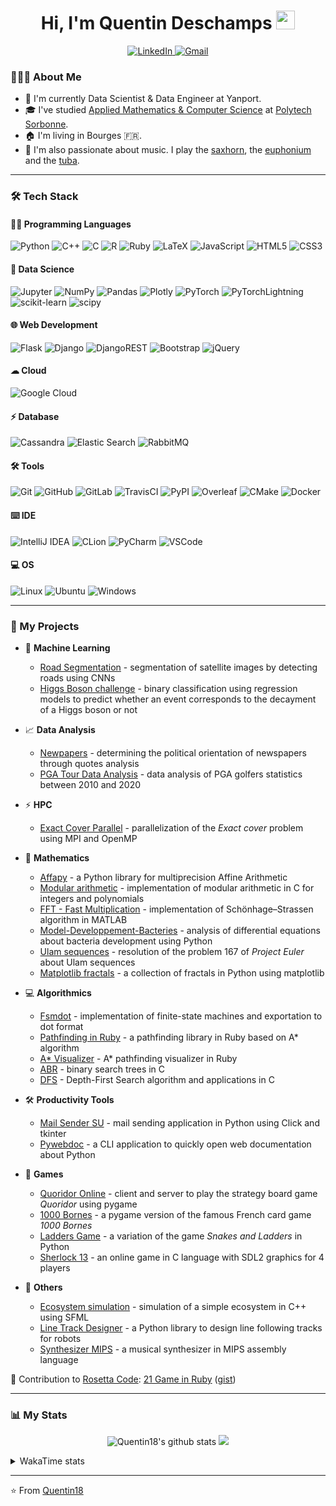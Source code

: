 <h1 align="center">Hi, I'm Quentin Deschamps <img src = "https://raw.githubusercontent.com/MartinHeinz/MartinHeinz/master/wave.gif" width = 30></h1>

<p align="center">
    <a target="_blank" href="https://www.linkedin.com/in/quentin-deschamps18/">
        <img alt="LinkedIn" src="https://img.shields.io/badge/LinkedIn-0077B5?style=for-the-badge&logo=linkedin&logoColor=white"/>
    </a>
    <a target="_blank" href="mailto:quentindeschamps18@gmail.com">
        <img alt="Gmail" src="https://img.shields.io/badge/Gmail-D14836?style=for-the-badge&logo=gmail&logoColor=white" />
    </a>
</p>

<!-- Badges: https://github.com/alexandresanlim/Badges4-README.md-Profile -->

### 👨🏻‍💻 About Me

- 💼 I'm currently Data Scientist & Data Engineer at Yanport.
- 🎓 I've studied [Applied Mathematics & Computer Science](https://www.polytech.sorbonne-universite.fr/formations/mathematiques-appliques-et-informatique) at [Polytech Sorbonne](https://www.polytech.sorbonne-universite.fr).
- 🏠 I'm living in Bourges 🇫🇷.
- 🎵 I'm also passionate about music. I play the [saxhorn](https://en.wikipedia.org/wiki/Saxhorn), the [euphonium](https://en.wikipedia.org/wiki/Euphonium) and the [tuba](https://en.wikipedia.org/wiki/Tuba).

---

### 🛠 Tech Stack

#### 👩‍💻 Programming Languages

<p>
    <img alt="Python" src="https://img.shields.io/badge/Python-FFD43B?style=for-the-badge&logo=python&logoColor=blue"/>
    <img alt="C++" src="https://img.shields.io/badge/C%2B%2B-00599C?style=for-the-badge&logo=c%2B%2B&logoColor=white"/>
    <img alt="C" src="https://img.shields.io/badge/C-00599C?style=for-the-badge&logo=c&logoColor=white"/>
    <img alt="R" src="https://img.shields.io/badge/R-276DC3?style=for-the-badge&logo=r&logoColor=white"/>
    <img alt="Ruby" src="https://img.shields.io/badge/Ruby-CC342D?style=for-the-badge&logo=ruby&logoColor=white"/>
    <img alt="LaTeX" src="https://img.shields.io/badge/LaTeX-47A141?style=for-the-badge&logo=LaTeX&logoColor=white"/>
    <img alt="JavaScript" src="https://img.shields.io/badge/JavaScript-323330?style=for-the-badge&logo=javascript&logoColor=F7DF1E"/>
    <img alt="HTML5" src="https://img.shields.io/badge/HTML5-E34F26?style=for-the-badge&logo=html5&logoColor=white"/>
    <img alt="CSS3" src="https://img.shields.io/badge/CSS3-1572B6?style=for-the-badge&logo=css3&logoColor=white"/>
</p>

#### 🤖 Data Science

<p>
    <img alt="Jupyter" src="https://img.shields.io/badge/Jupyter-F37626.svg?&style=for-the-badge&logo=Jupyter&logoColor=white" />
    <img alt="NumPy" src="https://img.shields.io/badge/Numpy-777BB4?style=for-the-badge&logo=numpy&logoColor=white" />
    <img alt="Pandas" src="https://img.shields.io/badge/Pandas-2C2D72?style=for-the-badge&logo=pandas&logoColor=white" />
    <img alt="Plotly" src="https://img.shields.io/badge/Plotly-239120?style=for-the-badge&logo=plotly&logoColor=white" />
    <img alt="PyTorch" src="https://img.shields.io/badge/PyTorch-EE4C2C?style=for-the-badge&logo=PyTorch&logoColor=white" />
    <img alt="PyTorchLightning" src="https://img.shields.io/badge/PyTorchLightning-792EE5?style=for-the-badge&logo=PyTorchLightning&logoColor=white" />
    <img alt="scikit-learn" src="https://img.shields.io/badge/scikit_learn-F7931E?style=for-the-badge&logo=scikit-learn&logoColor=white" />
    <img alt="scipy" src="https://img.shields.io/badge/SciPy-654FF0?style=for-the-badge&logo=SciPy&logoColor=white" />
</p>

#### 🌐 Web Development

<p>
    <img alt="Flask" src="https://img.shields.io/badge/Flask-000000?style=for-the-badge&logo=flask&logoColor=white"/>
    <img alt="Django" src="https://img.shields.io/badge/Django-092E20?style=for-the-badge&logo=django&logoColor=green"/>
    <img alt="DjangoREST" src="https://img.shields.io/badge/django%20rest-ff1709?style=for-the-badge&logo=django&logoColor=white"/>
    <img alt="Bootstrap" src="https://img.shields.io/badge/Bootstrap-563D7C?style=for-the-badge&logo=bootstrap&logoColor=white"/>
    <img alt="jQuery" src="https://img.shields.io/badge/jQuery-0769AD?style=for-the-badge&logo=jquery&logoColor=white"/>
</p>

#### ☁ Cloud

<p>
    <img alt="Google Cloud" src="https://img.shields.io/badge/Google_Cloud-4285F4?style=for-the-badge&logo=google-cloud&logoColor=white" />
</p>

#### ⚡️ Database

<p>
    <img alt="Cassandra" src="https://img.shields.io/badge/Cassandra-1287B1?style=for-the-badge&logo=apache%20cassandra&logoColor=white">
    <img alt="Elastic Search" src="https://img.shields.io/badge/Elastic_Search-005571?style=for-the-badge&logo=elasticsearch&logoColor=white">
    <img alt="RabbitMQ" src="https://img.shields.io/badge/rabbitmq-%23FF6600.svg?&style=for-the-badge&logo=rabbitmq&logoColor=white">
</p>

#### 🛠️ Tools

<p>
    <img alt="Git" src="https://img.shields.io/badge/GIT-E44C30?style=for-the-badge&logo=git&logoColor=white"/>
    <img alt="GitHub" src="https://img.shields.io/badge/GitHub-100000?style=for-the-badge&logo=github&logoColor=white"/>
    <img alt="GitLab" src="https://img.shields.io/badge/GitLab-330F63?style=for-the-badge&logo=gitlab&logoColor=white"/>
    <img alt="TravisCI" src="https://img.shields.io/badge/travis_CI-3EAAAF?style=for-the-badge&logo=travisci&logoColor=white"/>
    <img alt="PyPI" src="https://img.shields.io/badge/pypi-3775A9?style=for-the-badge&logo=pypi&logoColor=white" />
    <img alt="Overleaf" src="https://img.shields.io/badge/Overleaf-47A141?style=for-the-badge&logo=Overleaf&logoColor=white" />
    <img alt="CMake" src="https://img.shields.io/badge/CMake-064F8C?style=for-the-badge&logo=cmake&logoColor=white" />
    <img alt="Docker" src="https://img.shields.io/badge/Docker-2CA5E0?style=for-the-badge&logo=docker&logoColor=white" />
</p>

#### ⌨️ IDE

<p>
    <img alt="IntelliJ IDEA" src="https://img.shields.io/badge/IntelliJ_IDEA-000000.svg?style=for-the-badge&logo=intellij-idea&logoColor=white"/>
    <img alt="CLion" src="https://img.shields.io/badge/CLion-000000?style=for-the-badge&logo=clion&logoColor=white"/>
    <img alt="PyCharm" src="https://img.shields.io/badge/PyCharm-000000.svg?&style=for-the-badge&logo=PyCharm&logoColor=white"/>
    <img alt="VSCode" src="https://img.shields.io/badge/VSCode-0078D4?style=for-the-badge&logo=visual%20studio%20code&logoColor=white"/>
</p>

#### 💻 OS

<p>
    <img alt="Linux" src="https://img.shields.io/badge/Linux-FCC624?style=for-the-badge&logo=linux&logoColor=black" />
    <img alt="Ubuntu" src="https://img.shields.io/badge/Ubuntu-E95420?style=for-the-badge&logo=ubuntu&logoColor=white"/>
    <img alt="Windows" src="https://img.shields.io/badge/Windows-0078D6?style=for-the-badge&logo=windows&logoColor=white"/>
</p>

---

### 🚀 My Projects

- 🤖 **Machine Learning**

    * [Road Segmentation](https://github.com/Quentin18/road-segmentation) - segmentation of satellite images by detecting roads using CNNs
    * [Higgs Boson challenge](https://github.com/Quentin18/higgs-boson-challenge) - binary classification using regression models to predict whether an event corresponds to the decayment of a Higgs boson or not

- 📈 **Data Analysis**

    * [Newpapers](https://quentin18.github.io/newspapers/) - determining the political orientation of newspapers through quotes analysis
    * [PGA Tour Data Analysis](https://quentin18.github.io/pga-tour/) - data analysis of PGA golfers statistics between 2010 and 2020

- ⚡ **HPC**

    * [Exact Cover Parallel](https://github.com/Quentin18/exact-cover-parallel) - parallelization of the *Exact cover* problem using MPI and OpenMP

- 🔢 **Mathematics**

    * [Affapy](https://gitlab.lip6.fr/hilaire/affapy) - a Python library for multiprecision Affine Arithmetic
    * [Modular arithmetic](https://github.com/Quentin18/modular-arithmetic) - implementation of modular arithmetic in C for integers and polynomials
    * [FFT - Fast Multiplication](https://github.com/Quentin18/fft-fast-multiplication) - implementation of Schönhage–Strassen algorithm in MATLAB
    * [Model-Developpement-Bacteries](https://github.com/Quentin18/Model-Developpement-Bacteries) - analysis of differential equations about bacteria development using Python
    * [Ulam sequences](https://github.com/Quentin18/ulam-sequences) - resolution of the problem 167 of *Project Euler* about Ulam sequences
    * [Matplotlib fractals](https://github.com/Quentin18/Matplotlib-fractals) - a collection of fractals in Python using matplotlib

- 💻 **Algorithmics**

    * [Fsmdot](https://github.com/Quentin18/fsmdot) - implementation of finite-state machines and exportation to dot format
    * [Pathfinding in Ruby](https://github.com/Quentin18/pathfinding.rb) - a pathfinding library in Ruby based on A* algorithm
    * [A* Visualizer](https://github.com/Quentin18/astar-visualizer) - A* pathfinding visualizer in Ruby
    * [ABR](https://github.com/Quentin18/ABR) - binary search trees in C
    * [DFS](https://github.com/Quentin18/DFS) - Depth-First Search algorithm and applications in C

- 🛠 **Productivity Tools**

    * [Mail Sender SU](https://github.com/Quentin18/Mail-Sender-Sorbonne-Universite) - mail sending application in Python using Click and tkinter
    * [Pywebdoc](https://github.com/Quentin18/pywebdoc) - a CLI application to quickly open web documentation about Python

- 🎲 **Games**

    * [Quoridor Online](https://github.com/Quentin18/Quoridor-Online) - client and server to play the strategy board game *Quoridor* using pygame
    * [1000 Bornes](https://github.com/Quentin18/1000-Bornes) - a pygame version of the famous French card game *1000 Bornes*
    * [Ladders Game](https://github.com/Quentin18/Ladders-Game) - a variation of the game *Snakes and Ladders* in Python
    * [Sherlock 13](https://github.com/Quentin18/Sherlock13) - an online game in C language with SDL2 graphics for 4 players

- 📌 **Others**

    * [Ecosystem simulation](https://github.com/Quentin18/ecosystem) - simulation of a simple ecosystem in C++ using SFML
    * [Line Track Designer](https://github.com/Quentin18/Line-Track-Designer) - a Python library to design line following tracks for robots
    * [Synthesizer MIPS](https://github.com/Quentin18/Synthesizer-MIPS) - a musical synthesizer in MIPS assembly language

🔗 Contribution to [Rosetta Code](http://rosettacode.org/wiki/Rosetta_Code): [21 Game in Ruby](http://rosettacode.org/wiki/21_Game#Ruby) ([gist](https://gist.github.com/Quentin18/095ad051a84028c7ca65762c07730ef8))

---

### 📊 My Stats

<!-- https://github.com/anuraghazra/github-readme-stats -->

<p align = "center">
    <img src="https://github-readme-stats.vercel.app/api?username=Quentin18&hide=prs,issues,contribs&include_all_commits=true&show_icons=true&theme=radical" alt="Quentin18's github stats" />
    <img src="https://github-readme-stats.vercel.app/api/top-langs/?username=Quentin18&layout=compact&theme=radical" />
</p>

<details>
<summary>WakaTime stats</summary>

![Waka Readme](https://github.com/Quentin18/Quentin18/workflows/Waka%20Readme/badge.svg)

<!--START_SECTION:waka-->
![Code Time](http://img.shields.io/badge/Code%20Time-2%2C001%20hrs%2035%20mins-blue)

![Lines of code](https://img.shields.io/badge/From%20Hello%20World%20I%27ve%20Written-924%20Thousand%20lines%20of%20code-blue)

**🐱 My GitHub Data** 

> 🏆 23 Contributions in the Year 2022
 > 
> 📦 560.5 kB Used in GitHub's Storage 
 > 
> 💼 Opted to Hire
 > 
> 📜 28 Public Repositories 
 > 
> 🔑 21 Private Repositories  
 > 
**I'm a Night 🦉** 

```text
🌞 Morning    57 commits     █░░░░░░░░░░░░░░░░░░░░░░░░   7.44% 
🌆 Daytime    310 commits    ██████████░░░░░░░░░░░░░░░   40.47% 
🌃 Evening    274 commits    █████████░░░░░░░░░░░░░░░░   35.77% 
🌙 Night      125 commits    ████░░░░░░░░░░░░░░░░░░░░░   16.32%

```
📅 **I'm Most Productive on Saturday** 

```text
Monday       114 commits    ███░░░░░░░░░░░░░░░░░░░░░░   14.88% 
Tuesday      67 commits     ██░░░░░░░░░░░░░░░░░░░░░░░   8.75% 
Wednesday    90 commits     ███░░░░░░░░░░░░░░░░░░░░░░   11.75% 
Thursday     108 commits    ███░░░░░░░░░░░░░░░░░░░░░░   14.1% 
Friday       129 commits    ████░░░░░░░░░░░░░░░░░░░░░   16.84% 
Saturday     140 commits    ████░░░░░░░░░░░░░░░░░░░░░   18.28% 
Sunday       118 commits    ███░░░░░░░░░░░░░░░░░░░░░░   15.4%

```


📊 **This Week I Spent My Time On** 

```text
⌚︎ Time Zone: Europe/Paris

💬 Programming Languages: 
Python                   15 hrs 7 mins       ████████████████░░░░░░░░░   65.24% 
Java                     5 hrs 23 mins       █████░░░░░░░░░░░░░░░░░░░░   23.27% 
JSON                     1 hr 11 mins        █░░░░░░░░░░░░░░░░░░░░░░░░   5.12% 
Markdown                 43 mins             ░░░░░░░░░░░░░░░░░░░░░░░░░   3.15% 
Jupyter                  12 mins             ░░░░░░░░░░░░░░░░░░░░░░░░░   0.9%

🔥 Editors: 
IntelliJ                 23 hrs 11 mins      █████████████████████████   100.0%

💻 Operating System: 
Linux                    23 hrs 11 mins      █████████████████████████   100.0%

```

**I Mostly Code in Python** 

```text
Python                   17 repos            ████████░░░░░░░░░░░░░░░░░   33.33% 
C++                      14 repos            ██████░░░░░░░░░░░░░░░░░░░   27.45% 
C                        5 repos             ██░░░░░░░░░░░░░░░░░░░░░░░   9.8% 
HTML                     4 repos             ██░░░░░░░░░░░░░░░░░░░░░░░   7.84% 
Jupyter Notebook         3 repos             █░░░░░░░░░░░░░░░░░░░░░░░░   5.88%

```



 Last Updated on 09/12/2022 01:48:38 UTC
<!--END_SECTION:waka-->

</details>

---
⭐️ From [Quentin18](https://github.com/Quentin18)
